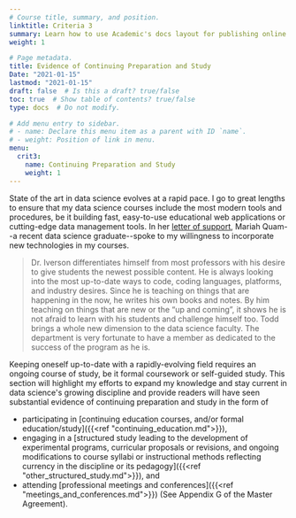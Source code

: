 ```yaml
---
# Course title, summary, and position.
linktitle: Criteria 3
summary: Learn how to use Academic's docs layout for publishing online courses, software documentation, and tutorials.
weight: 1

# Page metadata.
title: Evidence of Continuing Preparation and Study 
Date: "2021-01-15"
lastmod: "2021-01-15"
draft: false  # Is this a draft? true/false
toc: true  # Show table of contents? true/false
type: docs  # Do not modify.

# Add menu entry to sidebar.
# - name: Declare this menu item as a parent with ID `name`.
# - weight: Position of link in menu.
menu:
  crit3:
    name: Continuing Preparation and Study
    weight: 1
---
```


State of the art in data science evolves at a rapid pace. I go to great
lengths to ensure that my data science courses include the most modern tools
and procedures, be it building fast, easy-to-use educational web applications
or cutting-edge data management tools. In her [letter of
support](testimonals/quam_letter_of_support.pdf), Mariah Quam--a recent data
science graduate--spoke to my willingness to incorporate new technologies in
my courses.

> Dr. Iverson differentiates himself from most professors with his desire to
> give students the newest possible content. He is always looking into the most
> up-to-date ways to code, coding languages, platforms, and industry desires.
> Since he is teaching on things that are happening in the now, he writes his
> own books and notes. By him teaching on things that are new or the “up and
> coming”, it shows he is not afraid to learn with his students and challenge
> himself too. Todd brings a whole new dimension to the data science faculty.
> The department is very fortunate to have a member as dedicated to the success
> of the program as he is.


Keeping oneself up-to-date with a rapidly-evolving field requires an ongoing
course of study, be it formal coursework or self-guided study. This section
will highlight my efforts to expand my knowledge and stay current in data
science's growing discipline and provide readers will have seen substantial
evidence of continuing preparation and study in the form of

* participating in [continuing education courses, and/or formal education/study]({{<ref "continuing_education.md">}}), 
* engaging in a [structured study leading to the development of experimental programs, curricular proposals or revisions, and ongoing modifications to course syllabi or instructional methods reflecting currency in the discipline or its pedagogy]({{<ref "other_structured_study.md">}}), and 
* attending [professional meetings and conferences]({{<ref "meetings_and_conferences.md">}}) (See Appendix G of the Master Agreement).